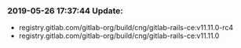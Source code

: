 ### 2019-05-26 17:37:44 Update:

- registry.gitlab.com/gitlab-org/build/cng/gitlab-rails-ce:v11.11.0-rc4
- registry.gitlab.com/gitlab-org/build/cng/gitlab-rails-ce:v11.11.0
